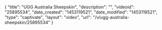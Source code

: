 {
    "title": "UGG Australia Sheepskin",
    "description": "",
    "videoid": "25895534",
    "date_created": "1453119521",
    "date_modified": "1453119521",
    "type": "captivate",
    "layout": "video",
    "url": "\/v\/ugg-australia-sheepskin\/25895534"
}